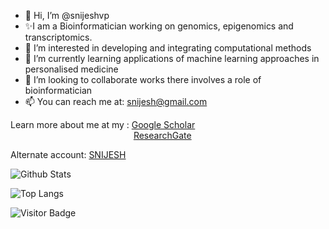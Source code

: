 - 👋 Hi, I’m @snijeshvp
- ✨I am a Bioinformatician working on genomics, epigenomics and transcriptomics.
- 👀 I’m interested in developing and integrating computational methods
- 🌱 I’m currently learning applications of machine learning approaches in personalised medicine
- 💞️ I’m looking to collaborate works there involves a role of bioinformatician
- 📫 You can reach me at: [snijesh@gmail.com](snijesh@gmail.com)

Learn more about me at my : [Google Scholar](https://scholar.google.co.in/citations?user=jolm12MAAAAJ&hl)<br>
&nbsp;&nbsp;&nbsp;&nbsp;&nbsp;&nbsp;&nbsp;&nbsp;&nbsp;&nbsp;&nbsp;&nbsp;&nbsp;&nbsp;&nbsp;&nbsp;&nbsp;&nbsp;&nbsp;&nbsp;&nbsp;&nbsp;&nbsp;&nbsp;&nbsp;&nbsp;&nbsp;&nbsp;&nbsp;&nbsp;&nbsp;&nbsp;&nbsp;&nbsp;&nbsp;&nbsp;&nbsp;&nbsp;&nbsp;&nbsp;&nbsp;&nbsp;&nbsp;&nbsp;&nbsp;&nbsp;&nbsp;&nbsp;&nbsp;&nbsp;[ResearchGate](https://www.researchgate.net/profile/Snijesh-Vp)

Alternate account: [SNIJESH](https://github.com/snijesh)

<!---![Visitor Count](https://profile-counter.glitch.me/snijesh/count.svg)--->

<!---
snijeshvp/snijeshvp is a ✨ special ✨ repository because its `README.md` (this file) appears on your GitHub profile.
You can click the Preview link to take a look at your changes.
--->

![Github Stats](https://github-readme-stats.vercel.app/api?username=snijesh&count_private=true&show_icons=true)

![Top Langs](https://github-readme-stats.vercel.app/api/top-langs/?username=snijesh&hide=TeX&layout=compact)

![Visitor Badge](https://visitor-badge.laobi.icu/badge?page_id=snijesh.snijesh)
